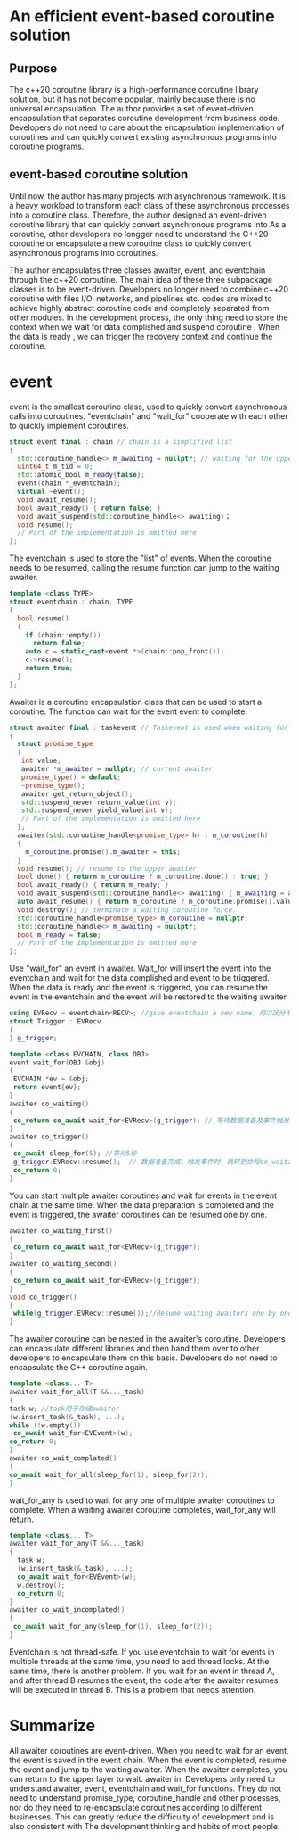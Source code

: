 # An efficient event-based coroutine solution

## Purpose

The c++20 coroutine library is a high-performance coroutine library solution, but it has not become popular, mainly because there is no universal encapsulation.
 The author provides a set of event-driven encapsulation that separates coroutine development from business code. Developers do not need to care about the encapsulation implementation of coroutines and can quickly convert existing asynchronous programs into coroutine programs.

## event-based coroutine solution

Until now, the author has many projects with asynchronous framework. It is a heavy workload to transform each class of these asynchronous processes into a coroutine class. Therefore, the author designed an event-driven coroutine library that can quickly convert asynchronous programs into As a coroutine, other developers no longger need to understand the C++20 coroutine or encapsulate a new coroutine class to quickly convert asynchronous programs into coroutines.

The author encapsulates three classes awaiter, event, and eventchain through the c++20 coroutine. The main idea of ​​these three subpackage classes is to be event-driven. Developers no longer need to combine c++20 coroutine with files I/O, networks, and pipelines etc. codes are mixed to achieve highly abstract coroutine code and completely separated from other modules. In the development process, the only thing need to store the context when we wait for data complished and suspend coroutine . When the data is ready , we can trigger the recovery context and continue the coroutine.

# event

event is the smallest coroutine class, used to quickly convert asynchronous calls into coroutines. "eventchain" and "wait_for<eventchain>" cooperate with each other to quickly implement coroutines.

```cpp
struct event final : chain // chain is a simplified list
{
  std::coroutine_handle<> m_awaiting = nullptr; // waiting for the upper coroutine_handle of the event
  uint64_t m_tid = 0;
  std::atomic_bool m_ready{false}; 
  event(chain *_eventchain);
  virtual ~event();
  void await_resume();
  bool await_ready() { return false; }
  void await_suspend(std::coroutine_handle<> awaiting)；
  void resume();
  // Part of the implementation is omitted here
};
```

The eventchain is used to store the "list" of events. When the coroutine needs to be resumed, calling the resume function can jump to the waiting awaiter.

```cpp
template <class TYPE>
struct eventchain : chain, TYPE
{
  bool resume()
  {
    if (chain::empty())
      return false;
    auto c = static_cast<event *>(chain::pop_front());
    c->resume();
    return true;
  }
};
  ```

  Awaiter is a coroutine encapsulation class that can be used to start a coroutine. The function can wait for the event event to complete.

```cpp
struct awaiter final : taskevent // Taskevent is used when waiting for multiple coroutines to completed.
{
  struct promise_type 
  {   
   int value;   
   awaiter *m_awaiter = nullptr; // current awaiter
   promise_type() = default;
   ~promise_type();
   awaiter get_return_object();
   std::suspend_never return_value(int v);
   std::suspend_never yield_value(int v); 
   // Part of the implementation is omitted here
  };
  awaiter(std::coroutine_handle<promise_type> h) : m_coroutine(h)
  {
    m_coroutine.promise().m_awaiter = this;
  }
  void resume(); // resume to the upper awaiter
  bool done() { return m_coroutine ? m_coroutine.done() : true; }
  bool await_ready() { return m_ready; } 
  void await_suspend(std::coroutine_handle<> awaiting) { m_awaiting = awaiting; }
  auto await_resume() { return m_coroutine ? m_coroutine.promise().value : 0; }
  void destroy(); // terminate a waiting coroutine force.
  std::coroutine_handle<promise_type> m_coroutine = nullptr;
  std::coroutine_handle<> m_awaiting = nullptr; 
  bool m_ready = false;
  // Part of the implementation is omitted here
};
```

Use "wait_for" an event in awaiter. Wait_for will insert the event into the eventchain and wait for the data complished and event to be triggered. When the data is ready and the event is triggered, you can resume the event in the eventchain and the event will be restored to the waiting awaiter.


```cpp
using EVRecv = eventchain<RECV>; //give eventchain a new name，用以区分不同的等待事件
struct Trigger : EVRecv
{
} g_trigger;

template <class EVCHAIN, class OBJ>
event wait_for(OBJ &obj)
{
 EVCHAIN *ev = &obj;
 return event{ev};
}
awaiter co_waiting()
{ 
 co_return co_await wait_for<EVRecv>(g_trigger); // 等待数据准备及事件触发
}
awaiter co_trigger()
{
 co_await sleep_for(5); //等待5秒
 g_trigger.EVRecv::resume();  // 数据准备完成、触发事件时，跳转到协程co_waiting
 co_return 0;
}
```

You can start multiple awaiter coroutines and wait for events in the event chain at the same time. When the data preparation is completed and the event is triggered, the awaiter coroutines can be resumed one by one.

```cpp
awaiter co_waiting_first()
{ 
 co_return co_await wait_for<EVRecv>(g_trigger); 
}
awaiter co_waiting_second()
{ 
 co_return co_await wait_for<EVRecv>(g_trigger); 
}
void co_trigger()
{
 while(g_trigger.EVRecv::resume());//Resume waiting awaiters one by one
}
```

The awaiter coroutine can be nested in the awaiter's coroutine. Developers can encapsulate different libraries and then hand them over to other developers to encapsulate them on this basis. Developers do not need to encapsulate the C++ coroutine again.

  ```cpp
 template <class... T>
 awaiter wait_for_all(T &&..._task)
 {
  task w; //task用于存储awaiter
  (w.insert_task(&_task), ...);
  while (!w.empty()) 
   co_await wait_for<EVEvent>(w);
  co_return 0;
}
awaiter co_wait_complated()
{
  co_await wait_for_all(sleep_for(1), sleep_for(2));
}
```


wait_for_any is used to wait for any one of multiple awaiter coroutines to complete. When a waiting awaiter coroutine completes, wait_for_any will return.

```cpp
template <class... T>
awaiter wait_for_any(T &&..._task)
{
  task w;
  (w.insert_task(&_task), ...);
  co_await wait_for<EVEvent>(w);
  w.destroy();
  co_return 0;
}
awaiter co_wait_incomplated()
{
 co_await wait_for_any(sleep_for(1), sleep_for(2));
}
```

Eventchain is not thread-safe. If you use eventchain to wait for events in multiple threads at the same time, you need to add thread locks.
At the same time, there is another problem. If you wait for an event in thread A, and after thread B resumes the event, the code after the awaiter resumes will be executed in thread B. This is a problem that needs attention.

# Summarize

All awaiter coroutines are event-driven. When you need to wait for an event, the event is saved in the event chain. When the event is completed, resume the event and jump to the waiting awaiter. When the awaiter completes, you can return to the upper layer to wait. awaiter in. Developers only need to understand awaiter, event, eventchain and wait_for functions. They do not need to understand promise_type, coroutine_handle and other processes, nor do they need to re-encapsulate coroutines according to different businesses. This can greatly reduce the difficulty of development and is also consistent with The development thinking and habits of most people.